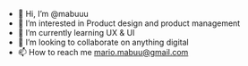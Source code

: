 - 👋 Hi, I’m @mabuuu
- 👀 I’m interested in Product design and product management
- 🌱 I’m currently learning UX & UI
- 💞️ I’m looking to collaborate on anything digital
- 📫 How to reach me mario.mabuu@gmail.com

<!---
mabuuu/mabuuu is a ✨ special ✨ repository because its `README.md` (this file) appears on your GitHub profile.
You can click the Preview link to take a look at your changes.
--->
